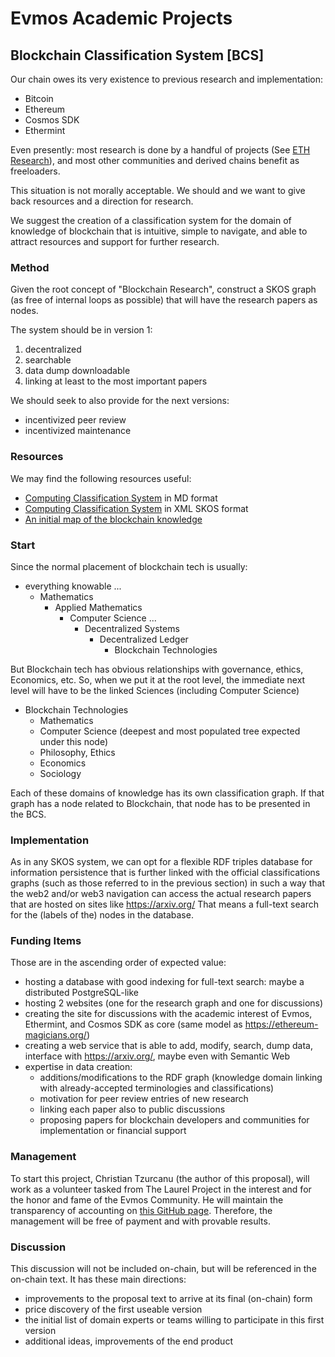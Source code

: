 # Evmos Academic Projects

## Blockchain Classification System [BCS]

Our chain owes its very existence to previous research and implementation:

- Bitcoin
- Ethereum
- Cosmos SDK
- Ethermint

Even presently: most research is done by a handful of projects (See [ETH Research](https://ethresear.ch/)), and most other communities and derived chains benefit as freeloaders.

This situation is not morally acceptable. We should and we want to give back resources and a direction for research.

We suggest the creation of a classification system for the domain of knowledge of blockchain that is intuitive, simple to navigate, and able to attract resources and support for further research.

### Method

Given the root concept of "Blockchain Research", construct a SKOS graph (as free of internal loops as possible) that will have the research papers as nodes.

The system should be in version 1:

1. decentralized
2. searchable
3. data dump downloadable
4. linking at least to the most important papers

We should seek to also provide for the next versions:

- incentivized peer review
- incentivized maintenance

### Resources

We may find the following resources useful:

- [Computing Classification System](https://raw.githubusercontent.com/SubjectRaw/SubjectRaw/gh-pages/subject/data/eng/computing.md) in MD format
- [Computing Classification System](https://dl.acm.org/pb-assets/dl_ccs/acm_ccs2012-1626988337597.xml) in XML SKOS format
- [An initial map of the blockchain knowledge](https://github.com/the-laurel/governance/blob/main/docs/StrategicLandscape.md)

### Start

Since the normal placement of blockchain tech is usually:

- everything knowable
...
  - Mathematics
    - Applied Mathematics
      - Computer Science
      ...
        - Decentralized Systems
          - Decentralized Ledger
            - Blockchain Technologies

But Blockchain tech has obvious relationships with governance, ethics, Economics, etc. So, when we put it at the root level, the immediate next level will have to be the linked Sciences (including Computer Science)

- Blockchain Technologies
  - Mathematics
  - Computer Science (deepest and most populated tree expected under this node)
  - Philosophy, Ethics
  - Economics
  - Sociology

Each of these domains of knowledge has its own classification graph. If that graph has a node related to Blockchain, that node has to be presented in the BCS.

### Implementation

As in any SKOS system, we can opt for a flexible RDF triples database for information persistence that is further linked with the official classifications graphs (such as those referred to in the previous section) in such a way that the web2 and/or web3 navigation can access the actual research papers that are hosted on sites like https://arxiv.org/
That means a full-text search for the (labels of the) nodes in the database.

### Funding Items

Those are in the ascending order of expected value:
- hosting a database with good indexing for full-text search: maybe a distributed PostgreSQL-like
- hosting 2 websites (one for the research graph and one for discussions)
- creating the site for discussions with the academic interest of Evmos, Ethermint, and Cosmos SDK as core (same model as https://ethereum-magicians.org/)
- creating a web service that is able to add, modify, search, dump data, interface with https://arxiv.org/, maybe even with Semantic Web
- expertise in data creation:
  - additions/modifications to the RDF graph (knowledge domain linking with already-accepted terminologies and classifications)
  - motivation for peer review entries of new research
  - linking each paper also to public discussions
  - proposing papers for blockchain developers and communities for implementation or financial support

### Management

To start this project, Christian Tzurcanu (the author of this proposal), will work as a volunteer tasked from The Laurel Project in the interest and for the honor and fame of the Evmos Community. He will maintain the transparency of accounting on [this GitHub page](BCS_Accounting.md).
Therefore, the management will be free of payment and with provable results.

### Discussion

This discussion will not be included on-chain, but will be referenced in the on-chain text. It has these main directions: 

- improvements to the proposal text to arrive at its final (on-chain) form
- price discovery of the first useable version
- the initial list of domain experts or teams willing to participate in this first version
- additional ideas, improvements of the end product
